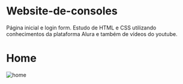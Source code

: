 # Website-de-consoles
Página inicial e login form.
Estudo de HTML e CSS utilizando conhecimentos da plataforma Alura e também de vídeos do youtube. 

# Home

![home](https://user-images.githubusercontent.com/64455154/140628990-53ad36dd-3777-47d4-9add-d108d31294a0.png)


